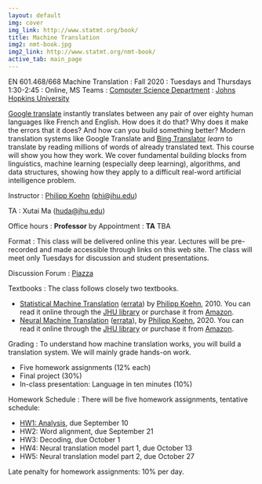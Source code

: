```yaml
---
layout: default
img: cover
img_link: http://www.statmt.org/book/
title: Machine Translation
img2: nmt-book.jpg
img2_link: http://www.statmt.org/nmt-book/
active_tab: main_page 
---
```


EN 601.468/668 Machine Translation
: Fall 2020
: Tuesdays and Thursdays 1:30-2:45
: Online, MS Teams
: [Computer Science Department](http://www.cs.jhu.edu/)
: [Johns Hopkins University](http://www.jhu.edu/)

[Google translate](http://translate.google.com/) instantly
translates between any pair of over eighty human languages 
like French and English. How does it do that? Why does it 
make the errors that it does? And how can you build something 
better? Modern translation systems like Google Translate and 
[Bing Translator](http://www.microsofttranslator.com/)
*learn* to translate by reading millions of words of already 
translated text. This course will show you how they work. 
We cover fundamental building blocks from linguistics, 
machine learning (especially deep learning), algorithms, and data structures, 
showing how they apply to a difficult
real-word artificial intelligence problem.


Instructor
: [Philipp Koehn](http://www.cs.jhu.edu/~phi/) (<phi@jhu.edu>)

TA
: Xutai Ma (<huda@jhu.edu>)

Office hours
: **Professor** by Appointment
: **TA** TBA

Format
: This class will be delivered online this year. Lectures will be pre-recorded and made accessible through links on this web site. The class will meet only Tuesdays for discussion and student presentations.

Discussion Forum
: [Piazza](http://piazza.com/jhu/fall2020/en601468)

Textbooks
: The class follows closely two textbooks.
* [Statistical Machine Translation](http://www.statmt.org/book/) (<a href="http://statmt.org/book/errata.html">errata</a>) 
by [Philipp Koehn](http://www.cs.jhu.edu/~phi/), 2010.
You can read it online through the <a href="https://catalyst.library.jhu.edu/catalog/bib_3522360">JHU library</a> or 
purchase it from <a href="http://www.amazon.com/Statistical-Machine-Translation-Philipp-Koehn/dp/0521874157">Amazon</a>.
* [Neural Machine Translation](http://www.statmt.org/nmt-book/) (<a href="http://statmt.org/nmt-book/errata.html">errata</a>), by [Philipp Koehn](http://www.cs.jhu.edu/~phi/), 2020.
You can read it online through the <a href="https://catalyst.library.jhu.edu/catalog/bib_8609876">JHU library</a> or 
purchase it from <a href="https://www.amazon.com/gp/product/1108497322">Amazon</a>.

Grading
: To understand how machine translation works, you will build a translation system.
We will mainly grade hands-on work.

* Five homework assignments (12% each)
* Final project (30%)
* In-class presentation: Language in ten minutes (10%)

Homework Schedule
: There will be five homework assignments, tentative schedule:
* [HW1: Analysis](hw0.html), due September 10
* HW2: Word alignment, due September 21
* HW3: Decoding, due October 1
* HW4: Neural translation model part 1, due October 13
* HW5: Neural translation model part 2, due October 27

Late penalty for homework assignments: 10% per day.
